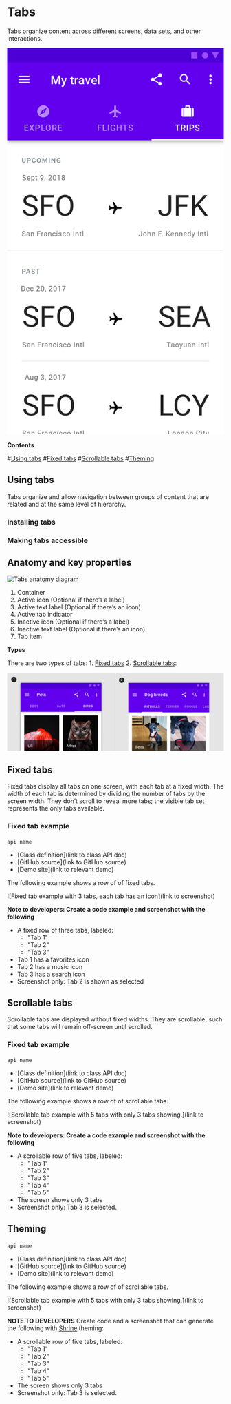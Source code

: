 <!--docs:
title: "Tabs"
layout: detail
section: components
excerpt: "Tabs organize and allow navigation between groups of content that are related and at the same level of hierarchy."
iconId:
path: /catalog/tabs
-->

# Tabs

[Tabs](https://material.io/components/tabs/) organize content across different screens, data sets, and other interactions.

![Example travel app with Explore, Flights, and Trips tabs](assets/tabs-hero.png)

**Contents**

#[Using tabs](#using-tabs)
#[Fixed tabs](#fixed-tabs)
#[Scrollable tabs](#scrollable-tabs)
#[Theming](#Theming)

## Using tabs

Tabs organize and allow navigation between groups of content that are related and at the same level of hierarchy.

### Installing tabs

### Making tabs accessible

## Anatomy and key properties

![Tabs anatomy diagram](assets/tabs-anatomy.png)

1. Container
1. Active icon (Optional if there’s a label)
1. Active text label (Optional if there’s an icon)
1. Active tab indicator
1. Inactive icon (Optional if there’s a label)
1. Inactive text label (Optional if there’s an icon)
1. Tab item

**Types**

There are two types of tabs: 1. [Fixed tabs](#fixed-tabs) 2. [Scrollable tabs](#scrollable-tabs):

![Composite image: Pets with Dogs, Cats, and Birds tabs; Dog breeds with Pitbulls, Terrier, Poodle, Labrador (partial)](assets/tabs-types.png)



## Fixed tabs

Fixed tabs display all tabs on one screen, with each tab at a fixed width. The width of each tab is determined by dividing the number of tabs by the screen width. They don’t scroll to reveal more tabs; the visible tab set represents the only tabs available.

### Fixed tab example

`api name`
* [Class definition](link to class API doc)
* [GitHub source](link to GitHub source)
* [Demo site](link to relevant demo)

The following example shows a row of of fixed tabs.

![Fixed tab example with 3 tabs, each tab has an icon](link to screenshot)


**Note to developers: Create a code example and screenshot with the following**
* A fixed row of three tabs, labeled:
    * "Tab 1"
    * "Tab 2"
    * "Tab 3"
* Tab 1 has a favorites icon
* Tab 2 has a music icon
* Tab 3 has a search icon
* Screenshot only: Tab 2 is shown as selected

## Scrollable tabs

Scrollable tabs are displayed without fixed widths. They are scrollable, such that some tabs will remain off-screen until scrolled.

### Fixed tab example

`api name`
* [Class definition](link to class API doc)
* [GitHub source](link to GitHub source)
* [Demo site](link to relevant demo)

The following example shows a row of of scrollable tabs.

![Scrollable tab example with 5 tabs with only 3 tabs showing.](link to screenshot)


**Note to developers: Create a code example and screenshot with the following**
* A scrollable row of five tabs, labeled:
    * "Tab 1"
    * "Tab 2"
    * "Tab 3"
    * "Tab 4"
    * "Tab 5"
* The screen shows only 3 tabs
* Screenshot only: Tab 3 is selected.

## Theming

`api name`
* [Class definition](link to class API doc)
* [GitHub source](link to GitHub source)
* [Demo site](link to relevant demo)

The following example shows a row of of scrollable tabs.

![Scrollable tab example with 5 tabs with only 3 tabs showing.](link to screenshot)

**NOTE TO DEVELOPERS** Create code and a screenshot that can generate the following with [Shrine](https://material.io/design/material-studies/shrine.html) theming:

* A scrollable row of five tabs, labeled:
    * "Tab 1"
    * "Tab 2"
    * "Tab 3"
    * "Tab 4"
    * "Tab 5"
* The screen shows only 3 tabs
* Screenshot only: Tab 3 is selected.

